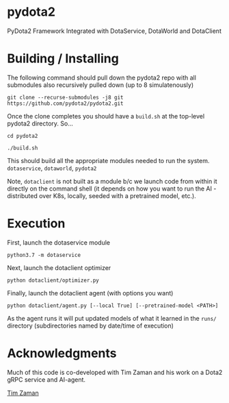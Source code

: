 # pydota2
PyDota2 Framework Integrated with DotaService, DotaWorld and DotaClient

# Building / Installing
The following command should pull down the pydota2 repo with all submodules
also recursively pulled down (up to 8 simulatenously)

`git clone --recurse-submodules -j8 git https://github.com/pydota2/pydota2.git`

Once the clone completes you should have a `build.sh` at the top-level 
pydota2 directory. So...

`cd pydota2`

`./build.sh`

This should build all the appropriate modules needed to run the system.
`dotaservice`, `dotaworld`, `pydota2`

Note, `dotaclient` is not built as a module b/c we launch code from within
it directly on the command shell (it depends on how you want to run the AI - 
distributed over K8s, locally, seeded with a pretrained model, etc.).

# Execution
First, launch the dotaservice module

`python3.7 -m dotaservice`

Next, launch the dotaclient optimizer

`python dotaclient/optimizer.py`

Finally, launch the dotaclient agent (with options you want)

`python dotaclient/agent.py [--local True] [--pretrained-model <PATH>]`

As the agent runs it will put updated models of what it learned in the 
`runs/` directory (subdirectories named by date/time of execution)

# Acknowledgments
Much of this code is co-developed with Tim Zaman and his work on a
Dota2 gRPC service and AI-agent.

[Tim Zaman](https://github.com/TimZaman)
